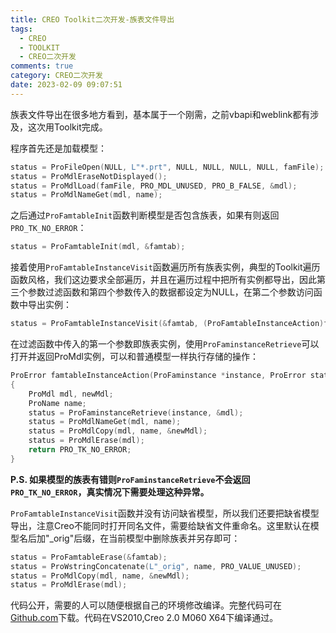 ```yaml
---
title: CREO Toolkit二次开发-族表文件导出
tags:
  - CREO
  - TOOLKIT
  - CREO二次开发
comments: true
category: CREO二次开发
date: 2023-02-09 09:07:51
---
```



族表文件导出在很多地方看到，基本属于一个刚需，之前vbapi和weblink都有涉及，这次用Toolkit完成。

程序首先还是加载模型：

```c
status = ProFileOpen(NULL, L"*.prt", NULL, NULL, NULL, NULL, famFile);
status = ProMdlEraseNotDisplayed();
status = ProMdlLoad(famFile, PRO_MDL_UNUSED, PRO_B_FALSE, &mdl);
status = ProMdlNameGet(mdl, name);
```

之后通过`ProFamtableInit`函数判断模型是否包含族表，如果有则返回`PRO_TK_NO_ERROR`：

```c
status = ProFamtableInit(mdl, &famtab);
```

接着使用`ProFamtableInstanceVisit`函数遍历所有族表实例，典型的Toolkit遍历函数风格，我们这边要求全部遍历，并且在遍历过程中把所有实例都导出，因此第三个参数过滤函数和第四个参数传入的数据都设定为NULL，在第二个参数访问函数中导出实例：

```c
status = ProFamtableInstanceVisit(&famtab, (ProFamtableInstanceAction)famtableInstanceAction, NULL, NULL);
```

在过滤函数中传入的第一个参数即族表实例，使用`ProFaminstanceRetrieve`可以打开并返回ProMdl实例，可以和普通模型一样执行存储的操作：

```c
ProError famtableInstanceAction(ProFaminstance *instance, ProError status, ProAppData app_data)
{
    ProMdl mdl, newMdl;
    ProName name;
    status = ProFaminstanceRetrieve(instance, &mdl);
    status = ProMdlNameGet(mdl, name);
    status = ProMdlCopy(mdl, name, &newMdl);
    status = ProMdlErase(mdl);
    return PRO_TK_NO_ERROR;
}
```

**P.S. 如果模型的族表有错则`ProFaminstanceRetrieve`不会返回`PRO_TK_NO_ERROR`，真实情况下需要处理这种异常。**

`ProFamtableInstanceVisit`函数并没有访问缺省模型，所以我们还要把缺省模型导出，注意Creo不能同时打开同名文件，需要给缺省文件重命名。这里默认在模型名后加"_orig"后缀，在当前模型中删除族表并另存即可：

```cpp
status = ProFamtableErase(&famtab);
status = ProWstringConcatenate(L"_orig", name, PRO_VALUE_UNUSED);
status = ProMdlCopy(mdl, name, &newMdl);
status = ProMdlErase(mdl);
```

代码公开，需要的人可以随便根据自己的环境修改编译。完整代码可在<a href="https://github.com/slacker-HD/creo_toolkit" target="_blank">Github.com</a>下载。代码在VS2010,Creo 2.0 M060 X64下编译通过。
